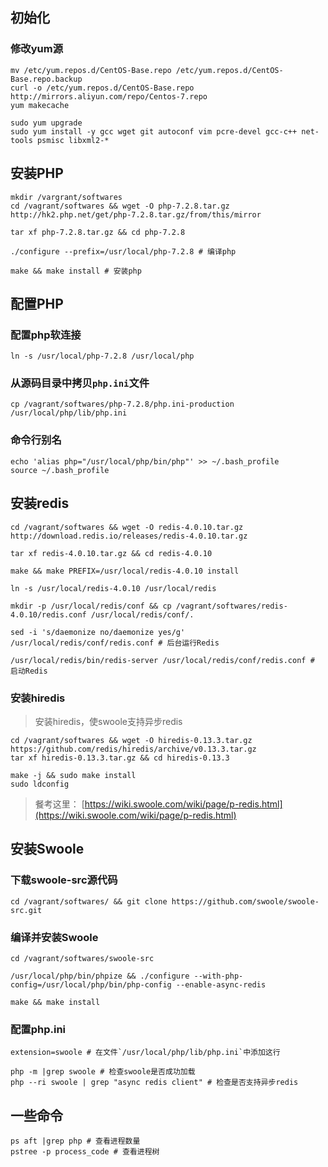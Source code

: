 ## 初始化

### 修改yum源
```
mv /etc/yum.repos.d/CentOS-Base.repo /etc/yum.repos.d/CentOS-Base.repo.backup
curl -o /etc/yum.repos.d/CentOS-Base.repo http://mirrors.aliyun.com/repo/Centos-7.repo
yum makecache
```

```
sudo yum upgrade
sudo yum install -y gcc wget git autoconf vim pcre-devel gcc-c++ net-tools psmisc libxml2-*
```

## 安装PHP
```
mkdir /vargrant/softwares
cd /vagrant/softwares && wget -O php-7.2.8.tar.gz http://hk2.php.net/get/php-7.2.8.tar.gz/from/this/mirror

tar xf php-7.2.8.tar.gz && cd php-7.2.8

./configure --prefix=/usr/local/php-7.2.8 # 编译php

make && make install # 安装php
```

## 配置PHP

### 配置php软连接

```
ln -s /usr/local/php-7.2.8 /usr/local/php
```

### 从源码目录中拷贝`php.ini`文件

```
cp /vagrant/softwares/php-7.2.8/php.ini-production /usr/local/php/lib/php.ini
```

### 命令行别名

```
echo 'alias php="/usr/local/php/bin/php"' >> ~/.bash_profile
source ~/.bash_profile
```

## 安装redis

```
cd /vagrant/softwares && wget -O redis-4.0.10.tar.gz http://download.redis.io/releases/redis-4.0.10.tar.gz

tar xf redis-4.0.10.tar.gz && cd redis-4.0.10

make && make PREFIX=/usr/local/redis-4.0.10 install

ln -s /usr/local/redis-4.0.10 /usr/local/redis

mkdir -p /usr/local/redis/conf && cp /vagrant/softwares/redis-4.0.10/redis.conf /usr/local/redis/conf/.

sed -i 's/daemonize no/daemonize yes/g' /usr/local/redis/conf/redis.conf # 后台运行Redis

/usr/local/redis/bin/redis-server /usr/local/redis/conf/redis.conf # 启动Redis
```


### 安装hiredis

> 安装hiredis，使swoole支持异步redis

```
cd /vagrant/softwares && wget -O hiredis-0.13.3.tar.gz https://github.com/redis/hiredis/archive/v0.13.3.tar.gz
tar xf hiredis-0.13.3.tar.gz && cd hiredis-0.13.3

make -j && sudo make install
sudo ldconfig
```
> 餐考这里： [https://wiki.swoole.com/wiki/page/p-redis.html](https://wiki.swoole.com/wiki/page/p-redis.html)

## 安装Swoole


### 下载swoole-src源代码
```
cd /vagrant/softwares/ && git clone https://github.com/swoole/swoole-src.git

```

### 编译并安装Swoole

```
cd /vagrant/softwares/swoole-src

/usr/local/php/bin/phpize && ./configure --with-php-config=/usr/local/php/bin/php-config --enable-async-redis

make && make install
```

### 配置php.ini

```
extension=swoole # 在文件`/usr/local/php/lib/php.ini`中添加这行

php -m |grep swoole # 检查swoole是否成功加载
php --ri swoole | grep "async redis client" # 检查是否支持异步redis
```

## 一些命令

```
ps aft |grep php # 查看进程数量
pstree -p process_code # 查看进程树
```
